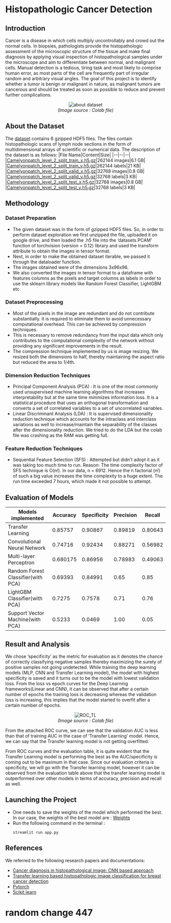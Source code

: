 # Histopathologic Cancer Detection
## Introduction
Cancer is a disease in which cells multiply uncontrollably and crowd out the normal cells. In biopsies, pathologists
provide the histopathologic assessment of the microscopic structure of the tissue and make final diagnosis by applying visual
inspection of histopathological samples under the microscope and aim to differentiate between normal, and malignant cells.
Manual detection is a tedious, tiring task and most likely to comprise human error, as most parts of the cell are frequently part of
irregular random and arbitrary visual angles. The goal of this project is to identify whether a tumor is benign or malignant in nature, as
malignant tumors are cancerous and should be treated as soon as possible to reduce and prevent further complications.
<p  align="center">
<img src="images/dataset_visualization.jpg" alt="about dataset"><br>
<i>(Image source : Colab file)</i>
</p>

## About the Dataset
The [dataset](https://drive.google.com/drive/folders/1gHou49cA1s5vua2V5L98Lt8TiWA3FrKB) contains 6 gzipped HDF5 files. The files contain histopathologic scans of lymph node sections in the form of multidimensional arrays of scientific or numerical data. The description of the dataset is as follows:
|File Name|Content|Size|
|--|--|--|
|[Camelyonpatch_level_2_split_train_x.h5.gz](https://drive.google.com/file/d/1Ka0XfEMiwgCYPdTI-vv6eUElOBnKFKQ2/view)|262144 images|6.1 GB|
|[Camelyonpatch_level_2_split_train_y.h5.gz](https://drive.google.com/file/d/1269yhu3pZDP8UYFQs-NYs3FPwuK-nGSG/view)|262144 labels|21 KB|
|[Camelyonpatch_level_2_split_valid_x.h5.gz](https://drive.google.com/file/d/1hgshYGWK8V-eGRy8LToWJJgDU_rXWVJ3/view)|32768 images|0.8 GB|
|[Camelyonpatch_level_2_split_valid_y.h5.gz](https://drive.google.com/file/d/1bH8ZRbhSVAhScTS0p9-ZzGnX91cHT3uO/view)|32768 labels|3 KB|
|[Camelyonpatch_level_2_split_test_x.h5.gz](https://drive.google.com/file/d/1qV65ZqZvWzuIVthK8eVDhIwrbnsJdbg_/view)|32768 images|0.8 GB|
|[Camelyonpatch_level_2_split_test_y.h5.gz](https://drive.google.com/file/d/17BHrSrwWKjYsOgTMmoqrIjDy6Fa2o_gP/view)|32768 labels|3 KB|
## Methodology
### Dataset Preparation
- The given dataset was in the form of gzipped HDF5 files. So, in order to perform dataset exploration we first unzipped the file,
uploaded it on google drive, and then loaded the .h5 file into the ‘datasets.PCAM’ function of torchvision (version = 0.12)
library and used the transform attribute to obtain the images in tensor format.
- Next, in order to make the obtained dataset iterable, we passed it through the dataloader function.
- The images obtained were of the dimensions 3x96x96.
- We also converted the images in tensor format to a dataframe with features columns as the pixels and target columns as labels in
order to use the sklearn library models like Random Forest Classifier, LightGBM etc.
### Dataset Preprocessing
- Most of the pixels in the image are redundant and do not contribute substantially. it is required to eliminate them to avoid
unnecessary computational overhead. This can be achieved by compression techniques.
- This is necessary to remove redundancy from the input data which only contributes to the computational complexity of the
network without providing any significant improvements in the result.
- The compression technique implemented by us is image resizing. We resized both the dimensions to half, thereby maintaining
the aspect ratio but reduced the area to 1/4th.
### Dimension Reduction Techniques
- Principal Component Analysis (PCA) : It is one of the most commonly used unsupervised machine learning algorithms that
increases interpretability but at the same time minimizes information loss. It is a statistical procedure that uses an orthogonal
transformation and converts a set of correlated variables to a set of uncorrelated variables.
- Linear Discriminant Analysis (LDA) : It is supervised dimensionality reduction technique which accounts for the intraclass and
interclass variations as well to increase/maintain the separability of the classes after the dimensionality reduction. We tried to do
the LDA but the colab file was crashing as the RAM was getting full.
### Feature Reduction Techniques
- Sequential Feature Selection (SFS) : Attempted but didn’t adopt it as it was taking too much time to run.
Reason: The time complexity factor of SFS technique is O(n!). In our data, n = 6912. Hence the n factorial (n!) of such a big
value increases the time complexity to a huge extent. The run time exceeded 7 hours, which made it not possible to attempt.
## Evaluation of Models
|Models implemented|Accuracy|Specificity|Precision|Recall|
|--|--|--|--|--|
|Transfer Learning|0.85757|0.90867|0.89819|0.80643|
|Convolutional Neural Network|0.74716|0.92434|0.88271|0.56982|
|Multi-layer Perceptron|0.680175|0.86956|0.78983|0.49063|
|Random Forest Classifier(with PCA)|0.69393|0.84991|0.65|0.85|
|LightGBM Classifier(with PCA)|0.7275|0.7578|0.71|0.76|
|Support Vector Machine(with PCA)|0.5233|0.0469|1.00|0.05|
## Result and Analysis
We chose ‘specificity’ as the metric for evaluation as it denotes the chance of correctly classifying negative samples thereby maximizing the surety of positive samples not going undetected. While training the deep learning models (MLP, CNN and Transfer Learning model), the model with highest specificity is saved and it turns out to be the model with lowest validation loss. From the loss vs epoch curves for the Deep Learning frameworks(Linear and CNN), it can be observed that after a certain number of epochs the training loss is decreasing whereas the validation loss is increasing, this implies that the model started to overfit after a certain number of epochs.

<p  align="center">
<img src="images/ROC_TL.jpg" alt="ROC_TL"><br>
<i>(Image source : Colab file)</i>
</p>From the attached ROC curve, we can see that the validation AUC is less than that of training AUC in the case of ‘Transfer Learning’ model. Hence, we can say that the Transfer learning model is not getting overfitted.

From ROC curves and the evaluation table, it is quite evident that the Transfer Learning model is performing the best as the AUC/specificity is coming out to be maximum in that case. Since our evaluation criteria is specificity, we will go with the Transfer learning model, however it can be observed from the evaluation
table above that the transfer learning model is outperformed over other models in terms of accuracy, precision and recall as well.
## Launching the Project
- One needs to save the weights of the model which performed the best. In our case, the weights of the best model are : [Weights](https://drive.google.com/file/d/1YpfoeXjKVwuurWWN2aoelA5hrB_1N3-z/view)
- Run the following command in the terminal : 
  ```
  streamlit run app.py
  ```
## References
We referred to the following research papers and documentations:
- [Cancer diagnosis in histopathological image: CNN based approach](https://www.sciencedirect.com/science/article/pii/S2352914819301133)
- [Transfer learning based histopathologic image classification for breast cancer detection](https://link.springer.com/article/10.1007/s13755-018-0057-x)
- [Pytorch](https://pytorch.org/docs/stable/nn.html)
- [Scikit learn](https://scikit-learn.org/stable/user_guide.html)
# random change 447
